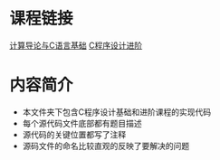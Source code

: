 # 课程链接
[计算导论与C语言基础](https://www.coursera.org/learn/jisuanji-biancheng?specialization=biancheng-suanfa)
[C程序设计进阶](https://www.coursera.org/learn/c-chengxu-sheji?specialization=biancheng-suanfa)

# 内容简介
* 本文件夹下包含C程序设计基础和进阶课程的实现代码
* 每个源代码文件底部都有题目描述
* 源代码的关键位置都写了注释
* 源码文件的命名比较直观的反映了要解决的问题
